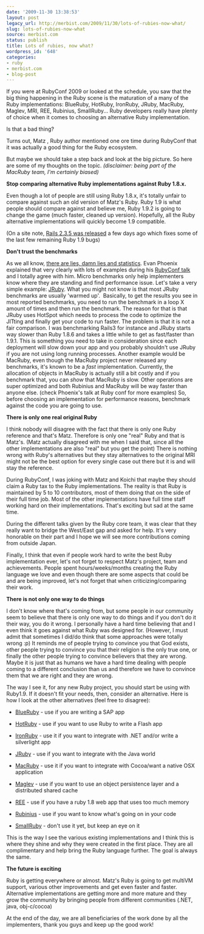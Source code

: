 ```yaml
---
date: '2009-11-30 13:38:53'
layout: post
legacy_url: http://merbist.com/2009/11/30/lots-of-rubies-now-what/
slug: lots-of-rubies-now-what
source: merbist.com
status: publish
title: Lots of rubies, now what?
wordpress_id: '648'
categories:
- ruby
- merbist.com
- blog-post
---
```


If you were at RubyConf 2009 or looked at the schedule, you saw that the big thing happening in the Ruby scene is the maturation of a many of the Ruby implementations:
BlueRuby, HotRuby, IronRuby, JRuby, MacRuby, Maglev, MRI, REE, Rubinius, SmallRuby...
Ruby developers really have plenty of choice when it comes to choosing an alternative Ruby implementation.

Is that a bad thing?

Turns out, Matz , Ruby author mentioned one ore time during RubyConf that it was actually a good thing for the Ruby ecosystem.

But maybe we should take a step back and look at the big picture. So here are some of my thoughts on the topic. _(disclaimer: being part of the MacRuby team, I'm certainly biased)_

**Stop comparing alternative Ruby implementations against Ruby 1.8.x.**

Even though a lot of people are still using Ruby 1.8.x, it's totally unfair to compare against such an old version of Matz's Ruby.
Ruby 1.9 is what people should compare against and believe me, Ruby 1.9.2 is going to change the game (much faster, cleaned up version).
Hopefully, all the Ruby alternative implementations will quickly become 1.9 compatible.

(On a site note, [Rails 2.3.5 was released](http://weblog.rubyonrails.org/2009/11/30/ruby-on-rails-2-3-5-released) a few days ago which fixes some of the last few remaining Ruby 1.9 bugs)

**Don't trust the benchmarks**

As we all know, [there are lies, damn lies and statistics](http://en.wikipedia.org/wiki/Lies,_damned_lies,_and_statistics). Evan Phoenix explained that very clearly with lots of examples during his [RubyConf talk](http://rubyconf2009.confreaks.com/) and I totally agree with him.
Micro benchmarks only help implementers know where they are standing and find performance issue.
Let's take a very simple example: [JRuby](http://jruby.org/).
What you might not know is that most JRuby benchmarks are usually 'warmed up'.  Basically, to get the results you see in most reported benchmarks, you need to run the benchmark in a loop X amount of times and then run the benchmark. The reason for that is that JRuby uses HotSpot which needs to process the code to optimize the JITting and finally get your code to run faster.
The problem is that it is not a fair comparison. I was benchmarking Rails3 for instance and JRuby starts way slower than Ruby 1.8.6 and takes a little while to get as fast/faster than 1.9.1.
This is something you need to take in consideration since each deployment will slow down your app and you probably shouldn't use JRuby if you are not using long running processes.
Another example would be MacRuby, even though the MacRuby project never released any benchmarks, it's known to be a _fast_ implementation.
Currently, the allocation of objects in MacRuby is actually still a bit costly and if you benchmark that, you can _show_ that MacRuby is slow. Other operations are super optimized and both Rubinius and MacRuby will be way faster than anyone else. (check Phoenix's talk at Ruby conf for more examples)
So, before choosing an implementation for performance reasons, benchmark against the code you are going to use.

**There is only one real original Ruby**

I think nobody will disagree with the fact that there is only one Ruby reference and that's Matz.
Therefore is only one "real" Ruby and that is Matz's. (Matz actually disagreed with me when I said that, since all the other implementations are also "real" but you get the point)
There is nothing wrong with Ruby's alternatives but they stay alternatives to the original
MRI might not be the best option for every single case out there but it is and will stay the reference.

During RubyConf, I was joking with Matz and Koichi that maybe they should claim a Ruby tax to the Ruby implementations.
The reality is that Ruby is maintained by 5 to 10 contributors, most of them doing that on the side of their full time job.
Most of the other implementations have full time staff working hard on their implementations. That's exciting but sad at the same time.

During the different talks given by the Ruby core team, it was clear that they really want to bridge the West/East gap and asked for help. It's very honorable on their part and I hope we will see more contributions coming from outside Japan.

Finally, I think that even if people work hard to write the best Ruby implementation ever, let's not forget to respect Matz's project, team and achievements. People spent hours/weeks/months creating the Ruby language we love and even though there are some aspects that could be and are being improved, let's not forget that when criticizing/comparing their work.

**There is not only one way to do things**

I don't know where that's coming from, but some people in our community seem to believe that there is only one way to do things and if you don't do it their way, you do it wrong.
I personally have a hard time believing that and I even think it goes against what Ruby was designed for. (However, I must admit that sometimes I did/do think that some approaches were totally wrong :p)
It reminds me of people trying to convince you that God exists, other people trying to convince you that their religion is the only true one, or finally the other people trying to convince believers that they are wrong.
Maybe it is just that as humans we have a hard time dealing with people coming to a different conclusion than us and therefore we have to convince them that we are right and they are wrong.

The way I see it, for any new Ruby project, you should start be using with Ruby1.9. If it doesn't fit your needs, then, consider an alternative. Here is how I look at the other alternatives (feel free to disagree):



	
  * [BlueRuby](https://wiki.sdn.sap.com/wiki/display/Research/BlueRuby) - use if you are writing a SAP app

	
  * [HotRuby](http://hotruby.yukoba.jp/) - use if you want to use Ruby to write a Flash app

	
  * [IronRuby](http://ironruby.net/) - use it if you want to integrate with .NET and/or write a silverlight app

	
  * [JRuby](http://jruby.org/) - use if you want to integrate with the Java world

	
  * [MacRuby](http://macruby.org) - use it if you want to integrate with Cocoa/want a native OSX application

	
  * [Maglev](http://maglev.gemstone.com/) - use if you want to use an object persistence layer and a distributed shared cache

	
  * [REE](http://www.rubyenterpriseedition.com/) - use if you have a ruby 1.8 web app that uses too much memory

	
  * [Rubinius](http://rubini.us) - use if you want to know what's going on in your code

	
  * [SmallRuby](http://smalltalk.felk.cvut.cz/projects/smallruby) - don't use it yet, but keep an eye on it


This is the way I see the various existing implementations and I think this is where they shine and why they were created in the first place. They are all complimentary and help bring the Ruby language further. The goal is always the same.

**The future is exciting**

Ruby is getting everywhere or almost. Matz's Ruby is going to get multiVM support, various other improvements and get even faster and faster.
Alternative implementations are getting more and more mature and they grow the community by bringing people from different communities (.NET, java, obj-c/cocoa)

At the end of the day, we are all beneficiaries of the work done by all the implementers, thank you guys and keep up the good work!
